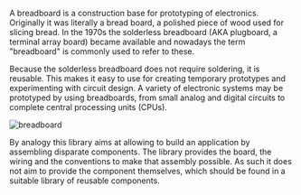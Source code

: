 A breadboard is a construction base for prototyping of electronics. Originally it was literally a bread board, a polished piece of wood used for slicing bread. In the 1970s the solderless breadboard (AKA plugboard, a terminal array board) became available and nowadays the term "breadboard" is commonly used to refer to these.

Because the solderless breadboard does not require soldering, it is reusable. This makes it easy to use for creating temporary prototypes and experimenting with circuit design. A variety of electronic systems may be prototyped by using breadboards, from small analog and digital circuits to complete central processing units (CPUs).

![breadboard](https://upload.wikimedia.org/wikipedia/commons/thumb/7/73/400_points_breadboard.jpg/220px-400_points_breadboard.jpg)

By analogy this library aims at allowing to build an application by assembling disparate components. The library provides the board, the wiring and the conventions to make that assembly possible. As such it does not aim to provide the component themselves, which should be found in a suitable library of reusable components.
